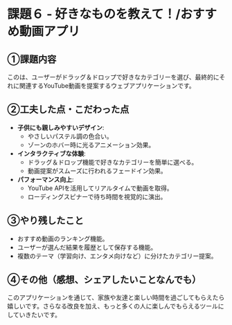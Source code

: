 # 課題６ - 好きなものを教えて！/おすすめ動画アプリ

## ①課題内容
このは、ユーザーがドラッグ＆ドロップで好きなカテゴリーを選び、最終的にそれに関連するYouTube動画を提案するウェブアプリケーションです。

## ②工夫した点・こだわった点
- **子供にも親しみやすいデザイン**:
  - やさしいパステル調の色合い。
  - ゾーンのホバー時に光るアニメーション効果。
- **インタラクティブな体験**:
  - ドラッグ＆ドロップ機能で好きなカテゴリーを簡単に選べる。
  - 動画提案がスムーズに行われるフェードイン効果。
- **パフォーマンス向上**:
  - YouTube APIを活用してリアルタイムで動画を取得。
  - ローディングスピナーで待ち時間を視覚的に演出。

## ③やり残したこと
- おすすめ動画のランキング機能。
- ユーザーが選んだ結果を履歴として保存する機能。
- 複数のテーマ（学習向け、エンタメ向けなど）に分けたカテゴリー提案。

## ④その他（感想、シェアしたいことなんでも）
このアプリケーションを通じて、家族や友達と楽しい時間を過ごしてもらえたら嬉しいです。さらなる改良を加え、もっと多くの人に楽しんでもらえるツールにしていきたいです。
